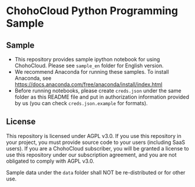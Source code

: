 # ChohoCloud Python Programming Sample

## Sample

- This repository provides sample ipython notebook for using ChohoCloud. Please see `sample_en` folder for English version.
- We recommend Anaconda for running these samples. To install Anaconda, see https://docs.anaconda.com/free/anaconda/install/index.html
- Before running notebooks, please create `creds.json` under the same folder as this README file and put in authorization information provided by us (you can check `creds.json.example` for formats).

## License

This repository is licensed under AGPL v3.0. If you use this repository in your project, you must provide source code to your users (including SaaS users). If you are a ChohoCloud subscriber, you will be granted a license to use this repository under our subscription agreement, and you are not obligated to comply with AGPL v3.0.

Sample data under the `data` folder shall NOT be re-distributed or for other use.